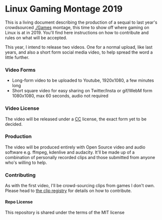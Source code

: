# Linux Gaming Montage 2019
This is a living document describing the production of a sequal to last year's crowdsourced [./Games](https://youtu.be/3U8bLArlRXw) montage, this time to show off where gaming on Linux is at in 2019. You'll find here instructions on how to contribute and rules on what will be accepted.

This year, I intend to release two videos. One for a normal upload, like last years, and also a short form social media video, to help spread the word a little further.

### Video Forms
* Long-form video to be uploaded to Youtube, 1920x1080, a few minutes long
* Short square video for easy sharing on Twitter/Insta or gif/WebM form 1080x1080, max 60 seconds, audio not required

### Video License
The video will be released under a [CC](https://creativecommons.org/licenses/) license, the exact form yet to be decided.

### Production
The video will be produced entirely with Open Source video and audio software e.g. ffmpeg, kdenlive and audacity. It'll be made up of a combination of personally recorded clips and those submitted from anyone who's willing to help.

### Contributing
As with the first video, I'll be crowd-sourcing clips from games I don't own. Please head to [the clip registry](https://github.com/mdiluz/linux-video-2019/wiki/Clip-Registry) for details on how to contribute.

#### Repo License
This repository is shared under the terms of the MIT license
